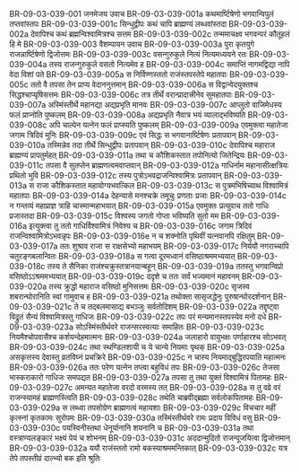 BR-09-03-039-001	जनमेजय उवाच
BR-09-03-039-001a	कथमार्ष्टिषेणो भगवान्विपुलं तप्तवांस्तपः
BR-09-03-039-001c	सिन्धुद्वीपः कथं चापि ब्राह्मण्यं लब्धवांस्तदा
BR-09-03-039-002a	देवापिश्च कथं ब्रह्मन्विश्वामित्रश्च सत्तम
BR-09-03-039-002c	तन्ममाचक्ष्व भगवन्परं कौतूहलं हि मे
BR-09-03-039-003	वैशम्पायन उवाच
BR-09-03-039-003a	पुरा कृतयुगे राजन्नार्ष्टिषेणो द्विजोत्तमः
BR-09-03-039-003c	वसन्गुरुकुले नित्यं नित्यमध्ययने रतः
BR-09-03-039-004a	तस्य राजन्गुरुकुले वसतो नित्यमेव ह
BR-09-03-039-004c	समाप्तिं नागमद्विद्या नापि वेदा विशां पते
BR-09-03-039-005a	स निर्विण्णस्ततो राजंस्तपस्तेपे महातपाः
BR-09-03-039-005c	ततो वै तपसा तेन प्राप्य वेदाननुत्तमान्
BR-09-03-039-006a	स विद्वान्वेदयुक्तश्च सिद्धश्चाप्यृषिसत्तमः
BR-09-03-039-006c	तत्र तीर्थे वरान्प्रादात्त्रीनेव सुमहातपाः
BR-09-03-039-007a	अस्मिंस्तीर्थे महानद्या अद्यप्रभृति मानवः
BR-09-03-039-007c	आप्लुतो वाजिमेधस्य फलं प्राप्नोति पुष्कलम्
BR-09-03-039-008a	अद्यप्रभृति नैवात्र भयं व्यालाद्भविष्यति
BR-09-03-039-008c	अपि चाल्पेन यत्नेन फलं प्राप्स्यति पुष्कलम्
BR-09-03-039-009a	एवमुक्त्वा महातेजा जगाम त्रिदिवं मुनिः
BR-09-03-039-009c	एवं सिद्धः स भगवानार्ष्टिषेणः प्रतापवान्
BR-09-03-039-010a	तस्मिन्नेव तदा तीर्थे सिन्धुद्वीपः प्रतापवान्
BR-09-03-039-010c	देवापिश्च महाराज ब्राह्मण्यं प्रापतुर्महत्
BR-09-03-039-011a	तथा च कौशिकस्तात तपोनित्यो जितेन्द्रियः
BR-09-03-039-011c	तपसा वै सुतप्तेन ब्राह्मणत्वमवाप्तवान्
BR-09-03-039-012a	गाधिर्नाम महानासीत्क्षत्रियः प्रथितो भुवि
BR-09-03-039-012c	तस्य पुत्रोऽभवद्राजन्विश्वामित्रः प्रतापवान्
BR-09-03-039-013a	स राजा कौशिकस्तात महायोग्यभवत्किल
BR-09-03-039-013c	स पुत्रमभिषिच्याथ विश्वामित्रं महातपाः
BR-09-03-039-014a	देहन्यासे मनश्चक्रे तमूचुः प्रणताः प्रजाः
BR-09-03-039-014c	न गन्तव्यं महाप्राज्ञ त्राहि चास्मान्महाभयात्
BR-09-03-039-015a	एवमुक्तः प्रत्युवाच ततो गाधिः प्रजास्तदा
BR-09-03-039-015c	विश्वस्य जगतो गोप्ता भविष्यति सुतो मम
BR-09-03-039-016a	इत्युक्त्वा तु ततो गाधिर्विश्वामित्रं निवेश्य च
BR-09-03-039-016c	जगाम त्रिदिवं राजन्विश्वामित्रोऽभवन्नृपः
BR-09-03-039-016e	न च शक्नोति पृथिवीं यत्नवानपि रक्षितुम्
BR-09-03-039-017a	ततः शुश्राव राजा स राक्षसेभ्यो महाभयम्
BR-09-03-039-017c	निर्ययौ नगराच्चापि चतुरङ्गबलान्वितः
BR-09-03-039-018a	स गत्वा दूरमध्वानं वसिष्ठाश्रममभ्ययात्
BR-09-03-039-018c	तस्य ते सैनिका राजंश्चक्रुस्तत्रानयान्बहून्
BR-09-03-039-019a	ततस्तु भगवान्विप्रो वसिष्ठोऽऽश्रममभ्ययात्
BR-09-03-039-019c	ददृशे च ततः सर्वं भज्यमानं महावनम्
BR-09-03-039-020a	तस्य क्रुद्धो महाराज वसिष्ठो मुनिसत्तमः
BR-09-03-039-020c	सृजस्व शबरान्घोरानिति स्वां गामुवाच ह
BR-09-03-039-021a	तथोक्ता सासृजद्धेनुः पुरुषान्घोरदर्शनान्
BR-09-03-039-021c	ते च तद्बलमासाद्य बभञ्जुः सर्वतोदिशम्
BR-09-03-039-022a	तद्दृष्ट्वा विद्रुतं सैन्यं विश्वामित्रस्तु गाधिजः
BR-09-03-039-022c	तपः परं मन्यमानस्तपस्येव मनो दधे
BR-09-03-039-023a	सोऽस्मिंस्तीर्थवरे राजन्सरस्वत्याः समाहितः
BR-09-03-039-023c	नियमैश्चोपवासैश्च कर्शयन्देहमात्मनः
BR-09-03-039-024a	जलाहारो वायुभक्षः पर्णाहारश्च सोऽभवत्
BR-09-03-039-024c	तथा स्थण्डिलशायी च ये चान्ये नियमाः पृथक्
BR-09-03-039-025a	असकृत्तस्य देवास्तु व्रतविघ्नं प्रचक्रिरे
BR-09-03-039-025c	न चास्य नियमाद्बुद्धिरपयाति महात्मनः
BR-09-03-039-026a	ततः परेण यत्नेन तप्त्वा बहुविधं तपः
BR-09-03-039-026c	तेजसा भास्कराकारो गाधिजः समपद्यत
BR-09-03-039-027a	तपसा तु तथा युक्तं विश्वामित्रं पितामहः
BR-09-03-039-027c	अमन्यत महातेजा वरदो वरमस्य तत्
BR-09-03-039-028a	स तु वव्रे वरं राजन्स्यामहं ब्राह्मणस्त्विति
BR-09-03-039-028c	तथेति चाब्रवीद्ब्रह्मा सर्वलोकपितामहः
BR-09-03-039-029a	स लब्ध्वा तपसोग्रेण ब्राह्मणत्वं महायशाः
BR-09-03-039-029c	विचचार महीं कृत्स्नां कृतकामः सुरोपमः
BR-09-03-039-030a	तस्मिंस्तीर्थवरे रामः प्रदाय विविधं वसु
BR-09-03-039-030c	पयस्विनीस्तथा धेनूर्यानानि शयनानि च
BR-09-03-039-031a	तथा वस्त्राण्यलङ्कारं भक्ष्यं पेयं च शोभनम्
BR-09-03-039-031c	अददान्मुदितो राजन्पूजयित्वा द्विजोत्तमान्
BR-09-03-039-032a	ययौ राजंस्ततो रामो बकस्याश्रममन्तिकात्
BR-09-03-039-032c	यत्र तेपे तपस्तीव्रं दाल्भ्यो बक इति श्रुतिः
